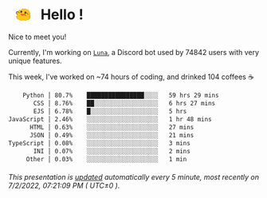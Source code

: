 <h1>   <img src="./spoinky.gif" style="vertical-align:middle;" width="30px">   Hello ! </h1>

Nice to meet you!

Currently, I'm working on <a href='https://github.com/Asgarrrr/Luna'>`Luna`</a>, a Discord bot used by 74842 users with very unique features.

This week, I've worked on ~74 hours of coding, and drinked 104 coffees ☕

```
    Python │ 80.7%    ████████████████░░░░   59 hrs 29 mins
       CSS │ 8.76%    ██░░░░░░░░░░░░░░░░░░   6 hrs 27 mins
       EJS │ 6.78%    █░░░░░░░░░░░░░░░░░░░   5 hrs
JavaScript │ 2.46%    ░░░░░░░░░░░░░░░░░░░░   1 hr 48 mins
      HTML │ 0.63%    ░░░░░░░░░░░░░░░░░░░░   27 mins
      JSON │ 0.49%    ░░░░░░░░░░░░░░░░░░░░   21 mins
TypeScript │ 0.08%    ░░░░░░░░░░░░░░░░░░░░   3 mins
       INI │ 0.07%    ░░░░░░░░░░░░░░░░░░░░   2 mins
     Other │ 0.03%    ░░░░░░░░░░░░░░░░░░░░   1 min
```

###### This presentation is [updated](https://github.com/Asgarrrr) automatically every 5 minute, most recently on 7/2/2022, 07:21:09 PM ( UTC±0 ).